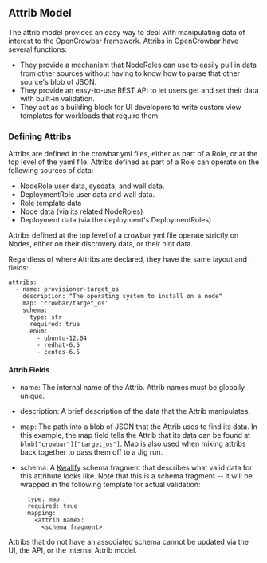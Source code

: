 ## Attrib Model

The attrib model provides an easy way to deal with manipulating data
of interest to the OpenCrowbar framework.  Attribs in OpenCrowbar have
several functions:

* They provide a mechanism that NodeRoles can use to easily pull in data
  from other sources without having to know how to parse that other
  source's blob of JSON.
* They provide an easy-to-use REST API to let users get and set their
  data with built-in validation.
* They act as a building block for UI developers to write custom view
  templates for workloads that require them.

### Defining Attribs

Attribs are defined in the crowbar.yml files, either as part of a
Role, or at the top level of the yaml file.  Attribs defined as part
of a Role can operate on the following sources of data:

* NodeRole user data, sysdata, and wall data.
* DeploymentRole user data and wall data.
* Role template data
* Node data (via its related NodeRoles)
* Deployment data (via the deployment's DeploymentRoles)

Attribs defined at the top level of a crowbar yml file operate
strictly on Nodes, either on their discrovery data, or their hint
data.

Regardless of where Attribs are declared, they have the same layout
and fields:

    attribs:
      - name: provisioner-target_os
        description: "The operating system to install on a node"
        map: 'crowbar/target_os'
        schema:
          type: str
          required: true
          enum:
            - ubuntu-12.04
            - redhat-6.5
            - centos-6.5

#### Attrib Fields

* name: The internal name of the Attrib.  Attrib names must be
globally unique.
* description: A brief description of the data that the Attrib
manipulates.
* map: The path into a blob of JSON that the Attrib uses to find its
  data.  In this example, the map field tells the Attrib that its data
  can be found at `blob["crowbar"]["target_os"]`.  Map is also used
  when mixing attribs back together to pass them off to a Jig run.
* schema: A
  [Kwalify](http://www.kuwata-lab.com/kwalify/ruby/users-guide.html)
  schema fragment that describes what valid data for this attribute
  looks like.  Note that this is a schema fragment -- it will be
  wrapped in the following template for actual validation:

        type: map
        required: true
        mapping:
          <attrib name>:
            <schema fragment>

Attribs that do not have an associated schema cannot be updated via
the UI, the API, or the internal Attrib model.
